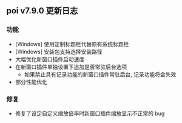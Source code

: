 ## poi v7.9.0 更新日志
### 功能
- [Windows] 使用定制标题栏代替原有系统标题栏
- [Windows] 安装包支持选择安装路径
- 大幅优化新窗口插件启动速度
- 在新窗口插件单独设置下追加是否常驻后台选项
  - 如果禁止具有记录功能的新窗口插件常驻后台, 记录功能将会失效
- 部分性能优化

### 修复
- 修复了设定自定义缩放倍率时新窗口插件缩放显示不正常的 bug
